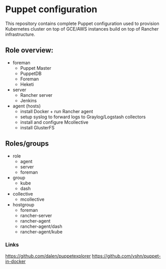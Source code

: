 # Puppet configuration

This repository contains complete Puppet configuration used to provision Kubernetes cluster on top of GCE/AWS instances build on top of Rancher infrastructure.

## Role overview:

- foreman
  + Puppet Master
  + PuppetDB
  + Foreman
  + Heketi
- server
  + Rancher server
  + Jenkins
- agent (hosts)
  + install Docker + run Rancher agent
  + setup syslog to forward logs to Graylog/Logstash collectors
  + install and configure Mcollective
  + install GlusterFS

## Roles/groups

+ role
  - agent
  - server
  - foreman
+ group
  - kube
  - dash
+ collective
  - mcollective
+ hostgroup
  - foreman
  - rancher-server
  - rancher-agent
  - rancher-agent/dash
  - rancher-agent/kube

### Links

https://github.com/dalen/puppetexplorer
https://github.com/vshn/puppet-in-docker
